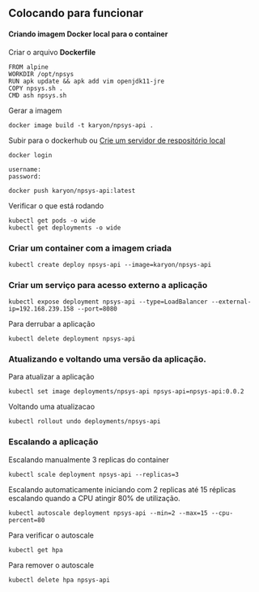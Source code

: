 ## Colocando para funcionar

#### Criando imagem Docker local para o container

Criar o arquivo **Dockerfile**
```
FROM alpine
WORKDIR /opt/npsys
RUN apk update && apk add vim openjdk11-jre
COPY npsys.sh .
CMD ash npsys.sh
```

Gerar a imagem 
```
docker image build -t karyon/npsys-api .
```

Subir para o dockerhub ou [Crie um servidor de respositório local](11-server-registry-local.md)
```
docker login

username:
password:

docker push karyon/npsys-api:latest
```

Verificar o que está rodando
```
kubectl get pods -o wide
kubectl get deployments -o wide
```

### Criar um container com a imagem criada
```
kubectl create deploy npsys-api --image=karyon/npsys-api
```

### Criar um serviço para acesso externo a aplicação
```
kubectl expose deployment npsys-api --type=LoadBalancer --external-ip=192.168.239.158 --port=8080
```

Para derrubar a aplicação
```
kubectl delete deployment npsys-api
```

### Atualizando e voltando uma versão da aplicação.

Para atualizar a aplicação
```
kubectl set image deployments/npsys-api npsys-api=npsys-api:0.0.2
```

Voltando uma atualizacao
```
kubectl rollout undo deployments/npsys-api

```

### Escalando a aplicação

Escalando manualmente 3 replicas do container
```
kubectl scale deployment npsys-api --replicas=3
```

Escalando automaticamente iniciando com 2 replicas até 15 réplicas escalando quando a CPU atingir 80% de utilização.
```
kubectl autoscale deployment npsys-api --min=2 --max=15 --cpu-percent=80
```

Para verificar o autoscale
```
kubectl get hpa
```

Para remover o autoscale
```
kubectl delete hpa npsys-api
```
